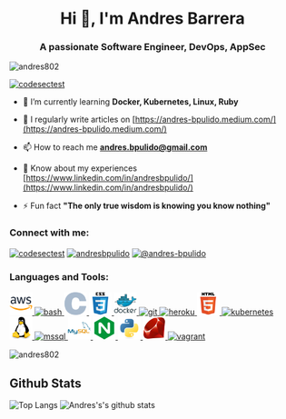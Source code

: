 <h1 align="center">Hi 👋, I'm Andres Barrera</h1>
<h3 align="center">A passionate Software Engineer, DevOps, AppSec </h3>

<p align="left"> <img src="https://komarev.com/ghpvc/?username=andres802&label=Profile%20views&color=0e75b6&style=flat" alt="andres802" /> </p>

<p align="left"> <a href="https://twitter.com/codesectest" target="blank"><img src="https://img.shields.io/twitter/follow/codesectest?logo=twitter&style=for-the-badge" alt="codesectest" /></a> </p>

- 🌱 I’m currently learning **Docker, Kubernetes, Linux, Ruby**

- 📝 I regularly write articles on [https://andres-bpulido.medium.com/](https://andres-bpulido.medium.com/)

- 📫 How to reach me **andres.bpulido@gmail.com**

- 📄 Know about my experiences [https://www.linkedin.com/in/andresbpulido/](https://www.linkedin.com/in/andresbpulido/)

- ⚡ Fun fact **"The only true wisdom is knowing you know nothing"**

<h3 align="left">Connect with me:</h3>
<p align="left">
<a href="https://twitter.com/codesectest" target="blank"><img align="center" src="https://cdn.jsdelivr.net/npm/simple-icons@3.0.1/icons/twitter.svg" alt="codesectest" height="30" width="40" /></a>
<a href="https://linkedin.com/in/andresbpulido" target="blank"><img align="center" src="https://cdn.jsdelivr.net/npm/simple-icons@3.0.1/icons/linkedin.svg" alt="andresbpulido" height="30" width="40" /></a>
<a href="https://medium.com/@andres-bpulido" target="blank"><img align="center" src="https://cdn.jsdelivr.net/npm/simple-icons@3.0.1/icons/medium.svg" alt="@andres-bpulido" height="30" width="40" /></a>
</p>

<h3 align="left">Languages and Tools:</h3>
<p align="left"> <a href="https://aws.amazon.com" target="_blank"> <img src="https://raw.githubusercontent.com/devicons/devicon/master/icons/amazonwebservices/amazonwebservices-original-wordmark.svg" alt="aws" width="40" height="40"/> </a> <a href="https://www.gnu.org/software/bash/" target="_blank"> <img src="https://www.vectorlogo.zone/logos/gnu_bash/gnu_bash-icon.svg" alt="bash" width="40" height="40"/> </a> <a href="https://www.cprogramming.com/" target="_blank"> <img src="https://raw.githubusercontent.com/devicons/devicon/master/icons/c/c-original.svg" alt="c" width="40" height="40"/> </a> <a href="https://www.w3schools.com/css/" target="_blank"> <img src="https://raw.githubusercontent.com/devicons/devicon/master/icons/css3/css3-original-wordmark.svg" alt="css3" width="40" height="40"/> </a> <a href="https://www.docker.com/" target="_blank"> <img src="https://raw.githubusercontent.com/devicons/devicon/master/icons/docker/docker-original-wordmark.svg" alt="docker" width="40" height="40"/> </a> <a href="https://git-scm.com/" target="_blank"> <img src="https://www.vectorlogo.zone/logos/git-scm/git-scm-icon.svg" alt="git" width="40" height="40"/> </a> <a href="https://heroku.com" target="_blank"> <img src="https://www.vectorlogo.zone/logos/heroku/heroku-icon.svg" alt="heroku" width="40" height="40"/> </a> <a href="https://www.w3.org/html/" target="_blank"> <img src="https://raw.githubusercontent.com/devicons/devicon/master/icons/html5/html5-original-wordmark.svg" alt="html5" width="40" height="40"/> </a> <a href="https://kubernetes.io" target="_blank"> <img src="https://www.vectorlogo.zone/logos/kubernetes/kubernetes-icon.svg" alt="kubernetes" width="40" height="40"/> </a> <a href="https://www.linux.org/" target="_blank"> <img src="https://raw.githubusercontent.com/devicons/devicon/master/icons/linux/linux-original.svg" alt="linux" width="40" height="40"/> </a> <a href="https://www.microsoft.com/en-us/sql-server" target="_blank"> <img src="https://cdn.worldvectorlogo.com/logos/microsoft-sql-server.svg" alt="mssql" width="40" height="40"/> </a> <a href="https://www.mysql.com/" target="_blank"> <img src="https://raw.githubusercontent.com/devicons/devicon/master/icons/mysql/mysql-original-wordmark.svg" alt="mysql" width="40" height="40"/> </a> <a href="https://www.nginx.com" target="_blank"> <img src="https://raw.githubusercontent.com/devicons/devicon/master/icons/nginx/nginx-original.svg" alt="nginx" width="40" height="40"/> </a> <a href="https://www.python.org" target="_blank"> <img src="https://raw.githubusercontent.com/devicons/devicon/master/icons/python/python-original.svg" alt="python" width="40" height="40"/> </a> <a href="https://www.ruby-lang.org/en/" target="_blank"> <img src="https://raw.githubusercontent.com/devicons/devicon/master/icons/ruby/ruby-original.svg" alt="ruby" width="40" height="40"/> </a> <a href="https://www.vagrantup.com/" target="_blank"> <img src="https://www.vectorlogo.zone/logos/vagrantup/vagrantup-icon.svg" alt="vagrant" width="40" height="40"/> </a> </p>

<p><img align="center" src="https://github-readme-stats.vercel.app/api/top-langs?username=andres802&show_icons=true&locale=en&layout=compact" alt="andres802" /></p>

## Github Stats 

![Top Langs](https://github-readme-stats.vercel.app/api/top-langs/?username=Andres802&layout=compact&hide_border=true&count_private=true&langs_count=6)
![Andres's's github stats](https://github-readme-stats.vercel.app/api?username=Andres802&count_private=true&show_icons=true&hide_border=true)


